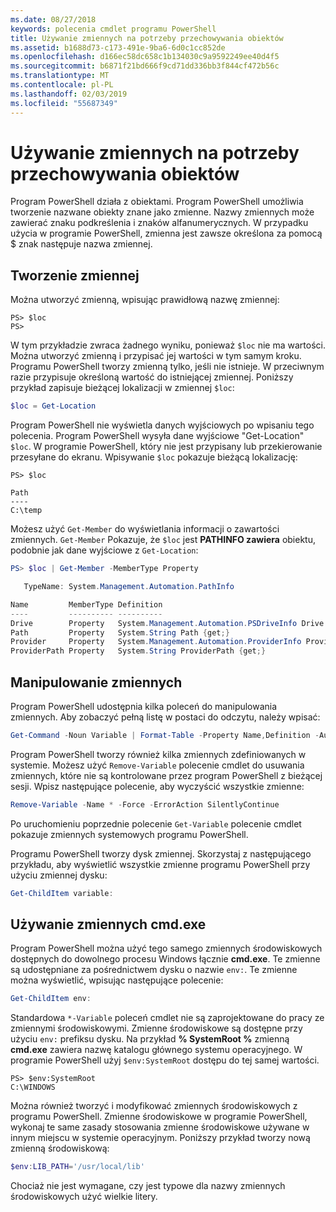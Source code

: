 ```yaml
---
ms.date: 08/27/2018
keywords: polecenia cmdlet programu PowerShell
title: Używanie zmiennych na potrzeby przechowywania obiektów
ms.assetid: b1688d73-c173-491e-9ba6-6d0c1cc852de
ms.openlocfilehash: d166ec58dc658c1b134030c9a9592249ee40d4f5
ms.sourcegitcommit: b6871f21bd666f9cd71dd336bb3f844cf472b56c
ms.translationtype: MT
ms.contentlocale: pl-PL
ms.lasthandoff: 02/03/2019
ms.locfileid: "55687349"
---
```

# <a name="using-variables-to-store-objects"></a>Używanie zmiennych na potrzeby przechowywania obiektów

Program PowerShell działa z obiektami. Program PowerShell umożliwia tworzenie nazwane obiekty znane jako zmienne.
Nazwy zmiennych może zawierać znaku podkreślenia i znaków alfanumerycznych. W przypadku użycia w programie PowerShell, zmienna jest zawsze określona za pomocą \$ znak następuje nazwa zmiennej.

## <a name="creating-a-variable"></a>Tworzenie zmiennej

Można utworzyć zmienną, wpisując prawidłową nazwę zmiennej:

```
PS> $loc
PS>
```

W tym przykładzie zwraca żadnego wyniku, ponieważ `$loc` nie ma wartości. Można utworzyć zmienną i przypisać jej wartości w tym samym kroku. Programu PowerShell tworzy zmienną tylko, jeśli nie istnieje.
W przeciwnym razie przypisuje określoną wartość do istniejącej zmiennej. Poniższy przykład zapisuje bieżącej lokalizacji w zmiennej `$loc`:

```powershell
$loc = Get-Location
```

Program PowerShell nie wyświetla danych wyjściowych po wpisaniu tego polecenia. Program PowerShell wysyła dane wyjściowe "Get-Location" `$loc`. W programie PowerShell, który nie jest przypisany lub przekierowanie przesyłane do ekranu. Wpisywanie `$loc` pokazuje bieżącą lokalizację:

```
PS> $loc

Path
----
C:\temp
```

Możesz użyć `Get-Member` do wyświetlania informacji o zawartości zmiennych. `Get-Member` Pokazuje, że `$loc` jest **PATHINFO zawiera** obiektu, podobnie jak dane wyjściowe z `Get-Location`:

```powershell
PS> $loc | Get-Member -MemberType Property

   TypeName: System.Management.Automation.PathInfo

Name         MemberType Definition
----         ---------- ----------
Drive        Property   System.Management.Automation.PSDriveInfo Drive {get;}
Path         Property   System.String Path {get;}
Provider     Property   System.Management.Automation.ProviderInfo Provider {...
ProviderPath Property   System.String ProviderPath {get;}
```

## <a name="manipulating-variables"></a>Manipulowanie zmiennych

Program PowerShell udostępnia kilka poleceń do manipulowania zmiennych. Aby zobaczyć pełną listę w postaci do odczytu, należy wpisać:

```powershell
Get-Command -Noun Variable | Format-Table -Property Name,Definition -AutoSize -Wrap
```

Program PowerShell tworzy również kilka zmiennych zdefiniowanych w systemie. Możesz użyć `Remove-Variable` polecenie cmdlet do usuwania zmiennych, które nie są kontrolowane przez program PowerShell z bieżącej sesji. Wpisz następujące polecenie, aby wyczyścić wszystkie zmienne:

```powershell
Remove-Variable -Name * -Force -ErrorAction SilentlyContinue
```

Po uruchomieniu poprzednie polecenie `Get-Variable` polecenie cmdlet pokazuje zmiennych systemowych programu PowerShell.

Programu PowerShell tworzy dysk zmiennej. Skorzystaj z następującego przykładu, aby wyświetlić wszystkie zmienne programu PowerShell przy użyciu zmiennej dysku:

```powershell
Get-ChildItem variable:
```

## <a name="using-cmdexe-variables"></a>Używanie zmiennych cmd.exe

Program PowerShell można użyć tego samego zmiennych środowiskowych dostępnych do dowolnego procesu Windows łącznie **cmd.exe**. Te zmienne są udostępniane za pośrednictwem dysku o nazwie `env:`. Te zmienne można wyświetlić, wpisując następujące polecenie:

```powershell
Get-ChildItem env:
```

Standardowa `*-Variable` poleceń cmdlet nie są zaprojektowane do pracy ze zmiennymi środowiskowymi. Zmienne środowiskowe są dostępne przy użyciu `env:` prefiksu dysku. Na przykład **% SystemRoot %** zmienną **cmd.exe** zawiera nazwę katalogu głównego systemu operacyjnego. W programie PowerShell użyj `$env:SystemRoot` dostępu do tej samej wartości.

```
PS> $env:SystemRoot
C:\WINDOWS
```

Można również tworzyć i modyfikować zmiennych środowiskowych z programu PowerShell. Zmienne środowiskowe w programie PowerShell, wykonaj te same zasady stosowania zmienne środowiskowe używane w innym miejscu w systemie operacyjnym. Poniższy przykład tworzy nową zmienną środowiskową:

```powershell
$env:LIB_PATH='/usr/local/lib'
```

Chociaż nie jest wymagane, czy jest typowe dla nazwy zmiennych środowiskowych użyć wielkie litery.
